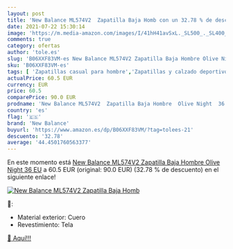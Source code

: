 ```yaml
---
layout: post
title: 'New Balance ML574V2  Zapatilla Baja Homb con un 32.78 % de descuento'
date: 2021-07-22 15:30:14
image: 'https://m.media-amazon.com/images/I/41hH41avSxL._SL500_._SL400_.jpg'
comments: true
category: ofertas
author: 'tole.es'
slug: 'B06XXF83VM-es New Balance ML574V2 Zapatilla Baja Hombre Olive Night 36 EU'
sku: 'B06XXF83VM-es'
tags: [ 'Zapatillas casual para hombre','Zapatillas y calzado deportivo para hombre','Zapatos','Zapatos para hombre','Zapatos y complementos','new balance','zapatilla', ]
actualPrice: 60.5 EUR
currency: EUR
price: 60.5
comparePrice: 90.0 EUR
prodname: 'New Balance ML574V2  Zapatilla Baja Hombre  Olive Night  36 EU'
country: 'es'
flag: '🇪🇸'
brand: 'New Balance'
buyurl: 'https://www.amazon.es/dp/B06XXF83VM/?tag=tolees-21'
descuento: '32.78'
average: '44.4501760563377'
---
```


En este momento está [New Balance ML574V2  Zapatilla Baja Hombre  Olive Night  36 EU](https://www.amazon.es/dp/B06XXF83VM/?tag=tolees-21) a 60.5 EUR (original: 90.0 EUR) (32.78 %  de descuento) en el siguiente enlace!

[![New Balance ML574V2  Zapatilla Baja Homb](https://m.media-amazon.com/images/I/41hH41avSxL._SL500_._SL400_.jpg)](https://www.amazon.es/dp/B06XXF83VM/?tag=tolees-21)

🔎:

- Material exterior: Cuero
- Revestimiento: Tela

[🛒 Aquí!!!](https://www.amazon.es/dp/B06XXF83VM/?tag=tolees-21)
